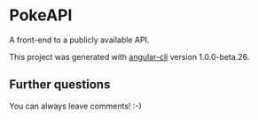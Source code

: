 # PokeAPI

A front-end to a publicly available API.

This project was generated with [angular-cli](https://github.com/angular/angular-cli) version 1.0.0-beta.26.

## Further questions
You can always leave comments! :-)
